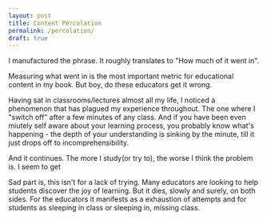 ```yaml
---
layout: post
title: Content Percolation
permalink: /percolation/
draft: true
---
```


I manufactured the phrase. It roughly translates to "How much of it went in".

Measuring what went in is the most important metric for educational content in my book. But boy, do these educators get it wrong.

Having sat in classrooms/lectures almost all my life, I noticed a phenomenon that has plagued my experience throughout. The one where I "switch off" after a few minutes of any class. And if you have been even miutely self aware about your learning process, you probably know what's happening - the depth of your understanding is sinking by the minute, till it just drops off to incomprehensibility.

And it continues. The more I study(or try to), the worse I think the problem is. I seem to get 

Sad part is, this isn't for a lack of trying. Many educators are looking to help students discover the joy of learning. But it dies, slowly and surely, on both sides. For the educators it manifests as a exhaustion of attempts and for students as sleeping in class or sleeping in, missing class.